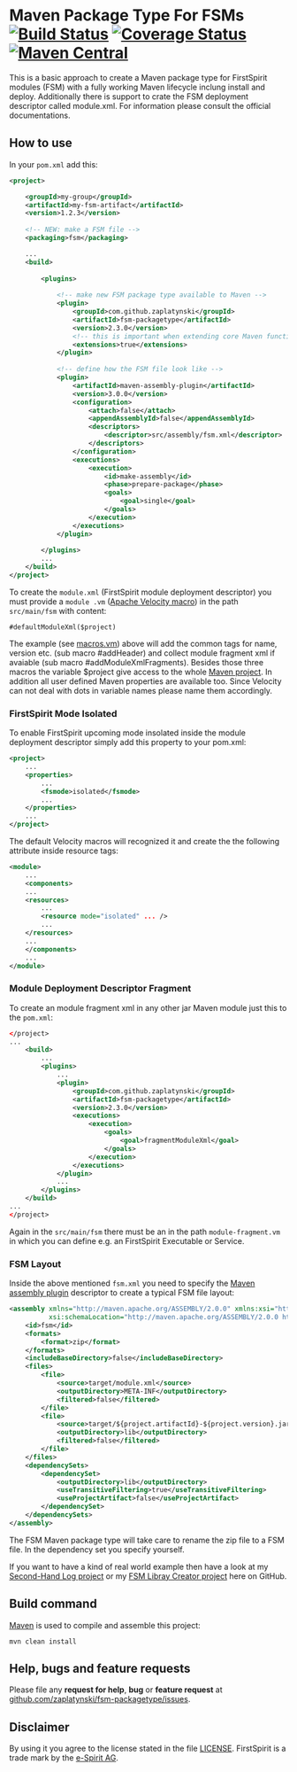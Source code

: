 # Maven Package Type For FSMs [![Build Status](https://travis-ci.org/zaplatynski/fsm-packagetype.svg?branch=master)](https://travis-ci.org/zaplatynski/fsm-packagetype) [![Coverage Status](https://coveralls.io/repos/github/zaplatynski/fsm-packagetype/badge.svg)](https://coveralls.io/github/zaplatynski/fsm-packagetype) [![Maven Central](https://maven-badges.herokuapp.com/maven-central/com.github.zaplatynski/fsm-packagetype/badge.svg?style=flat)](http://mvnrepository.com/artifact/com.github.zaplatynski/fsm-packagetype)

This is a basic approach to create a Maven package type for FirstSpirit modules (FSM) with a 
fully working Maven lifecycle inclung install and deploy. Additionally there is support to crate 
the FSM deployment descriptor called module.xml. For information please consult the official 
documentations.

## How to use

In your `pom.xml` add this:
```xml
<project>

    <groupId>my-group</groupId>
    <artifactId>my-fsm-artifact</artifactId>
    <version>1.2.3</version>
    
    <!-- NEW: make a FSM file -->
    <packaging>fsm</packaging>

    ...
    <build>
    
        <plugins>
            
            <!-- make new FSM package type available to Maven -->
            <plugin>
                <groupId>com.github.zaplatynski</groupId>
                <artifactId>fsm-packagetype</artifactId>
                <version>2.3.0</version>
                <!-- this is important when extending core Maven functionality: -->
                <extensions>true</extensions>
            </plugin>
            
            <!-- define how the FSM file look like -->
            <plugin>
                <artifactId>maven-assembly-plugin</artifactId>
                <version>3.0.0</version>
                <configuration>
                    <attach>false</attach>
                    <appendAssemblyId>false</appendAssemblyId>
                    <descriptors>
                        <descriptor>src/assembly/fsm.xml</descriptor>
                    </descriptors>
                </configuration>
                <executions>
                    <execution>
                        <id>make-assembly</id>
                        <phase>prepare-package</phase>
                        <goals>
                            <goal>single</goal>
                        </goals>
                    </execution>
                </executions>
            </plugin>
            
        </plugins>    
        ...
    </build>
</project>
```
To create the `module.xml` (FirstSpirit module deployment descriptor) you must provide a `module
.vm` ([Apache Velocity macro](http://velocity.apache.org/engine/devel/user-guide.html)) in the path `src/main/fsm` with content:
```
#defaultModuleXml($project)
```
The example (see [macros.vm](src/main/resources/macros.vm)) above will add the common tags for 
name, version etc. (sub macro #addHeader) and collect module fragment xml if avaiable
(sub macro #addModuleXmlFragments). Besides those three macros the variable $project give access 
to the whole
[Maven project](https://maven.apache.org/ref/3.2.3/apidocs/org/apache/maven/project/MavenProject.html).
In addition all user defined Maven properties are available too. Since Velocity can not deal with dots in variable names please name them accordingly.

### FirstSpirit Mode Isolated

To enable FirstSpirit upcoming mode insolated inside the module deployment descriptor simply add 
this property to your pom.xml:

```xml
<project>
    ...
    <properties>
        ...
        <fsmode>isolated</fsmode>
        ...
    </properties>
    ...
</project>
```
The default Velocity macros will recognized it and create the the following attribute inside resource 
tags:
```xml
<module>
    ...
    <components>
    ...
    <resources>
        ...
        <resource mode="isolated" ... />
        ...
    </resources>
    ...
    </components>
    ...
</module>
```

### Module Deployment Descriptor Fragment

To create an module fragment xml in any other jar Maven module just this to the `pom.xml`:
```xml
</project>
...
    <build>
        ...
        <plugins>
            ...
            <plugin>
                <groupId>com.github.zaplatynski</groupId>
                <artifactId>fsm-packagetype</artifactId>
                <version>2.3.0</version>
                <executions>
                    <execution>
                        <goals>
                            <goal>fragmentModuleXml</goal>
                        </goals>
                    </execution>
                </executions>
            </plugin>
            ...
        </plugins>
    </build>
...
</project>
```
Again in the `src/main/fsm` there must be an in the path `module-fragment.vm` in which you can 
define e.g. an FirstSpirit Executable or Service.

### FSM Layout

Inside the above mentioned `fsm.xml` you need to specify the [Maven assembly plugin](http://maven.apache.org/plugins/maven-assembly-plugin/) descriptor to create a typical FSM file layout:
```xml
<assembly xmlns="http://maven.apache.org/ASSEMBLY/2.0.0" xmlns:xsi="http://www.w3.org/2001/XMLSchema-instance"
          xsi:schemaLocation="http://maven.apache.org/ASSEMBLY/2.0.0 http://maven.apache.org/xsd/assembly-2.0.0.xsd">
    <id>fsm</id>
    <formats>
        <format>zip</format>
    </formats>
    <includeBaseDirectory>false</includeBaseDirectory>
    <files>
        <file>
            <source>target/module.xml</source>
            <outputDirectory>META-INF</outputDirectory>
            <filtered>false</filtered>
        </file>
        <file>
            <source>target/${project.artifactId}-${project.version}.jar</source>
            <outputDirectory>lib</outputDirectory>
            <filtered>false</filtered>
        </file>
    </files>
    <dependencySets>
        <dependencySet>
            <outputDirectory>lib</outputDirectory>
            <useTransitiveFiltering>true</useTransitiveFiltering>
            <useProjectArtifact>false</useProjectArtifact>
        </dependencySet>
    </dependencySets>
</assembly>
```
The FSM Maven package type will take care to rename the zip file to a FSM file. In the dependency set you specify yourself.
 
If you want to have a kind of real world example then have a look at my [Second-Hand Log project](https://github.com/zaplatynski/second-hand-log) or my [FSM Libray Creator project](https://github.com/zaplatynski/fsm-library-creator) here on GitHub. 

## Build command

[Maven](http://maven.apache.org/) is used to compile and assemble this project:
```
mvn clean install
```

## Help, bugs and feature requests

Please file any **request for help**, **bug** or **feature request** at [github.com/zaplatynski/fsm-packagetype/issues](https://github.com/zaplatynski/fsm-packagetype/issues).

##  Disclaimer

By using it you agree to the license stated in the file [LICENSE](LICENSE). FirstSpirit is a trade mark by the [e-Spirit AG](http://www.e-spirit.com/).

